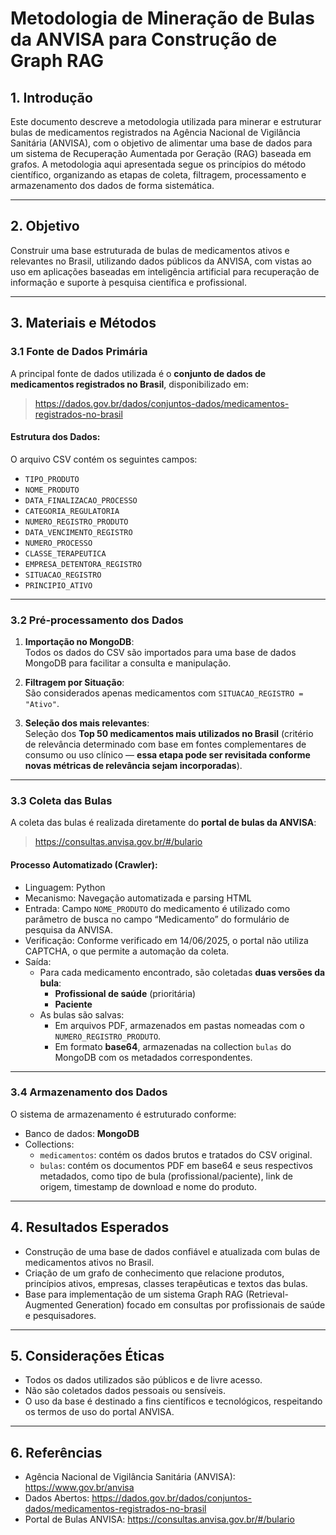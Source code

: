 # Metodologia de Mineração de Bulas da ANVISA para Construção de Graph RAG

## 1. Introdução

Este documento descreve a metodologia utilizada para minerar e estruturar bulas de medicamentos registrados na Agência Nacional de Vigilância Sanitária (ANVISA), com o objetivo de alimentar uma base de dados para um sistema de Recuperação Aumentada por Geração (RAG) baseada em grafos. A metodologia aqui apresentada segue os princípios do método científico, organizando as etapas de coleta, filtragem, processamento e armazenamento dos dados de forma sistemática.

---

## 2. Objetivo

Construir uma base estruturada de bulas de medicamentos ativos e relevantes no Brasil, utilizando dados públicos da ANVISA, com vistas ao uso em aplicações baseadas em inteligência artificial para recuperação de informação e suporte à pesquisa científica e profissional.

---

## 3. Materiais e Métodos

### 3.1 Fonte de Dados Primária

A principal fonte de dados utilizada é o **conjunto de dados de medicamentos registrados no Brasil**, disponibilizado em:

> https://dados.gov.br/dados/conjuntos-dados/medicamentos-registrados-no-brasil

#### Estrutura dos Dados:

O arquivo CSV contém os seguintes campos:

- `TIPO_PRODUTO`
- `NOME_PRODUTO`
- `DATA_FINALIZACAO_PROCESSO`
- `CATEGORIA_REGULATORIA`
- `NUMERO_REGISTRO_PRODUTO`
- `DATA_VENCIMENTO_REGISTRO`
- `NUMERO_PROCESSO`
- `CLASSE_TERAPEUTICA`
- `EMPRESA_DETENTORA_REGISTRO`
- `SITUACAO_REGISTRO`
- `PRINCIPIO_ATIVO`

---

### 3.2 Pré-processamento dos Dados

1. **Importação no MongoDB**:  
   Todos os dados do CSV são importados para uma base de dados MongoDB para facilitar a consulta e manipulação.

2. **Filtragem por Situação**:  
   São considerados apenas medicamentos com `SITUACAO_REGISTRO = "Ativo"`.

3. **Seleção dos mais relevantes**:  
   Seleção dos **Top 50 medicamentos mais utilizados no Brasil** (critério de relevância determinado com base em fontes complementares de consumo ou uso clínico — **essa etapa pode ser revisitada conforme novas métricas de relevância sejam incorporadas**).

---

### 3.3 Coleta das Bulas

A coleta das bulas é realizada diretamente do **portal de bulas da ANVISA**:

> https://consultas.anvisa.gov.br/#/bulario

#### Processo Automatizado (Crawler):

- Linguagem: Python
- Mecanismo: Navegação automatizada e parsing HTML
- Entrada: Campo `NOME_PRODUTO` do medicamento é utilizado como parâmetro de busca no campo “Medicamento” do formulário de pesquisa da ANVISA.
- Verificação: Conforme verificado em 14/06/2025, o portal não utiliza CAPTCHA, o que permite a automação da coleta.
- Saída:
  - Para cada medicamento encontrado, são coletadas **duas versões da bula**:
    - **Profissional de saúde** (prioritária)
    - **Paciente**
  - As bulas são salvas:
    - Em arquivos PDF, armazenados em pastas nomeadas com o `NUMERO_REGISTRO_PRODUTO`.
    - Em formato **base64**, armazenadas na collection `bulas` do MongoDB com os metadados correspondentes.

---

### 3.4 Armazenamento dos Dados

O sistema de armazenamento é estruturado conforme:

- Banco de dados: **MongoDB**
- Collections:
  - `medicamentos`: contém os dados brutos e tratados do CSV original.
  - `bulas`: contém os documentos PDF em base64 e seus respectivos metadados, como tipo de bula (profissional/paciente), link de origem, timestamp de download e nome do produto.

---

## 4. Resultados Esperados

- Construção de uma base de dados confiável e atualizada com bulas de medicamentos ativos no Brasil.
- Criação de um grafo de conhecimento que relacione produtos, princípios ativos, empresas, classes terapêuticas e textos das bulas.
- Base para implementação de um sistema Graph RAG (Retrieval-Augmented Generation) focado em consultas por profissionais de saúde e pesquisadores.

---

## 5. Considerações Éticas

- Todos os dados utilizados são públicos e de livre acesso.
- Não são coletados dados pessoais ou sensíveis.
- O uso da base é destinado a fins científicos e tecnológicos, respeitando os termos de uso do portal ANVISA.

---

## 6. Referências

- Agência Nacional de Vigilância Sanitária (ANVISA): https://www.gov.br/anvisa
- Dados Abertos: https://dados.gov.br/dados/conjuntos-dados/medicamentos-registrados-no-brasil
- Portal de Bulas ANVISA: https://consultas.anvisa.gov.br/#/bulario
